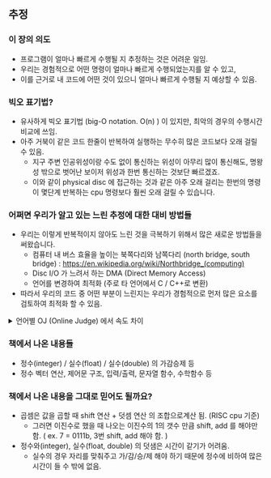 ## 추정
### 이 장의 의도
- 프로그램이 얼마나 빠르게 수행될 지 추정하는 것은 어려운 일임. 
- 우리는 경험적으로 어떤 명령이 얼마나 빠르게 수행되었는지를 알 수 있고, 
- 이를 근거로 내 코드에 어떤 것이 있으니 얼마나 빠르게 수행될 지 예상할 수 있음. 

### 빅오 표기법? 
- 유사하게 빅오 표기법 (big-O notation.  O(n) ) 이 있지만, 최악의 경우의 수행시간 비교에 쓰임. 
- 아주 거북이 같은 코드 한줄이 반복하여 실행하는 무수히 많은 코드보다 오래 걸릴 수 있음. 
  - 지구 주변 인공위성이랑 수도 없이 통신하는 위성이 아무리 많이 통신해도, 명왕성 밖으로 벗어난 보이저 위성과 한번 통신하는 것보단 빠르겠죠. 
  - 이와 같이 physical disc 에 접근하는 것과 같은 아주 오래 걸리는 한번의 명령이 몇단계 반복하는 cpu 명령보다 훨씬 오래 걸릴 수 있습니다. 

### 어쩌면 우리가 알고 있는 느린 추정에 대한 대비 방법들
- 우리는 이렇게 반복적이지 않아도 느린 것을 극복하기 위해서 많은 새로운 방법들을 써왔습니다. 
  - 컴퓨터 내 버스 효율을 높이는 북쪽다리와 남쪽다리 (north bridge, south bridge) : https://en.wikipedia.org/wiki/Northbridge_(computing)
  - Disc I/O 가 느려서 하는 DMA (Direct Memory Access) 
  - 언어를 변경하여 최적화 (주로 타 언어에서 C / C++로 변환)
- 따라서 우리의 코드 중 어떤 부분이 느린지는 우리가 경험적으로 먼저 많은 요소를 검토하여 최적화 할 수 있음.

<details>
<summary>언어별 OJ (Online Judge) 에서 속도 차이</summary>

- 알고스팟(algospot) 에서 모 문제에 제출된 답안 별 수행속도
- C / C++ 을 이기기는 어려움. (수행시간 0 ~ 5ms)
- 루비 (rb) : 48ms, python, python3, pypy : 38 ~ 98ms 등.

  
![Untitled](./image/0706/solution_list_by_various_languages.png)

</details>

### 책에서 나온 내용들
- 정수(integer) / 실수(float) / 실수(double) 의 가감승제 등
- 정수 벡터 연산, 제어문 구조, 입력/출력, 문자열 함수, 수학함수 등

### 책에서 나온 내용을 그대로 믿어도 될까요? 
- 곱셈은 값을 곱할 때 shift 연산 + 덧셈 연산 의 조합으로계산 됨. (RISC cpu 기준)
  - 그러면 이진수로 했을 때 나오는 이진수의 1의 갯수 만큼 shift, add 를 해야만 함. ( ex. 7 = 0111b, 3번 shift, add 해야 함. )
- 정수와(integer), 실수(float, double) 의 덧샘은 시간이 같기가 어려움.
  - 실수의 경우 자리를 맞춰주고 가/감/승/제 해야 하기 때문에 정수에 비하여 많은 시간이 들 수 밖에 없음.

